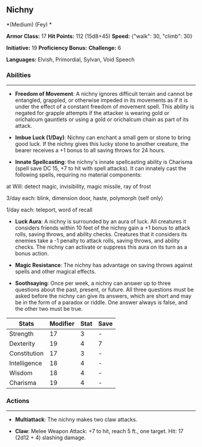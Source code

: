 ## Nichny
*(Medium) (Fey) *

**Armor Class:** 17
**Hit Points:** 112 (15d8+45)
**Speed:** {"walk": 30, "climb": 30}

**Initiative:** 19
**Proficiency Bonus:**
**Challenge:** 6

**Languages:** Elvish, Primordial, Sylvan, Void Speech

### Abilities
 --- 
- **Freedom of Movement**: A nichny ignores difficult terrain and cannot be entangled, grappled, or otherwise impeded in its movements as if it is under the effect of a constant freedom of movement spell. This ability is negated for grapple attempts if the attacker is wearing gold or orichalcum gauntlets or using a gold or orichalcum chain as part of its attack.

- **Imbue Luck (1/Day)**: Nichny can enchant a small gem or stone to bring good luck. If the nichny gives this lucky stone to another creature, the bearer receives a +1 bonus to all saving throws for 24 hours.

- **Innate Spellcasting**: the nichny's innate spellcasting ability is Charisma (spell save DC 15, +7 to hit with spell attacks). It can innately cast the following spells, requiring no material components:

at Will: detect magic, invisibility, magic missile, ray of frost

3/day each: blink, dimension door, haste, polymorph (self only)

1/day each: teleport, word of recall

- **Luck Aura**: A nichny is surrounded by an aura of luck. All creatures it considers friends within 10 feet of the nichny gain a +1 bonus to attack rolls, saving throws, and ability checks. Creatures that it considers its enemies take a -1 penalty to attack rolls, saving throws, and ability checks. The nichny can activate or suppress this aura on its turn as a bonus action.

- **Magic Resistance**: The nichny has advantage on saving throws against spells and other magical effects.

- **Soothsaying**: Once per week, a nichny can answer up to three questions about the past, present, or future. All three questions must be asked before the nichny can give its answers, which are short and may be in the form of a paradox or riddle. One answer always is false, and the other two must be true.



| Stats | Modifier | Stat | Save
| ---- | ---- | ---- | ---- |
| Strength | 17 | 3 | - |
| Dexterity | 19 | 4 | 7 |
| Constitution | 17 | 3 | - |
| Intelligence | 18 | 4 | - |
| Wisdom | 18 | 4 | - |
| Charisma | 19 | 4 | - |

### Actions
 --- 
- **Multiattack**: The nichny makes two claw attacks.

- **Claw**: Melee Weapon Attack: +7 to hit, reach 5 ft., one target. Hit: 17 (2d12 + 4) slashing damage.

